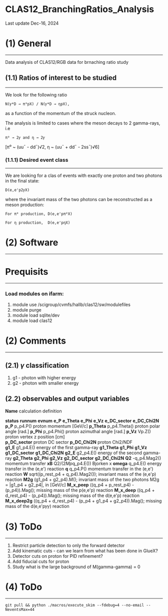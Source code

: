# CLAS12_BranchingRatios_Analysis


Last update Dec-16, 2024
    


# **(1) General**
--------------------------------------------------------
Data analysis of CLAS12/RGB data for brnaching ratio study
  
## (1.1) Ratios of interest to be studied 
--------------------------------------------------------
We look for the following ratio 

    N(𝛾*D → π⁰pX) / N(𝛾*D → ηpX),

as a function of the momentum of the struck nucleon.

The analysis is limited to cases where the meson decays to 2 gamma-rays, i.e
    
    π⁰ → 2𝛾 and η → 2𝛾
    
[π⁰ ~ (uu¯ - dd¯)√2, η ~ (uu¯ + dd¯ - 2ss¯)√6] 



### (1.1.1) Desired event class 
--------------------------------------------------------
We are looking for a clas of events with exactly one proton and two photons in the final state:  

    D(e,e'p2𝛾X)

where the invariant mass of the two photons can be reconstructed as a meson production:
 
    For π⁰ production, D(e,e'pπ⁰X)
    
    For η production,  D(e,e'pηX)     
  
  


# **(2) Software**
--------------------------------------------------------

# Prequisits
---------------------------------------
### Load modules on ifarm:

1. module use /scigroup/cvmfs/hallb/clas12/sw/modulefiles
2. module purge
3. module load sqlite/dev
4. module load clas12


# **(2) Comments**
--------------------------------------------------------

## (2.1) $\gamma$ classification
1. g1 - photon with higher energy
2. g2 - photon with smaller energy

## (2.2) observables and output variables

**Name** calculation                definition


**status**
**runnum**
**evnum**
**e_P**
**e_Theta**
**e_Phi**
**e_Vz**
**e_DC_sector**
**e_DC_Chi2N**
**p_P**         p_p4.P()                proton momentum         [GeV/c]
**p_Theta**     p_p4.Theta()            proton polar angle      [rad.]
**p_Phi**       p_p4.Phi()              proton azimuthal angle  [rad.]
**p_Vz**        Vp.Z()                  proton vertex z position [cm]                 
**p_DC_sector**                         proton DC sector
**p_DC_Chi2N**                          proton Chi2/NDF  
**g1_E**        g1_p4.E()               energy of the first gamma-ray
**g1_Theta**
**g1_Phi**
**g1_Vz**
**g1_DC_sector**
**g1_DC_Chi2N**
**g2_E**        g2_p4.E()               energy of the second gamma-ray
**g2_Theta**
**g2_Phi**
**g2_Vz**
**g2_DC_sector**
**g2_DC_Chi2N**
**Q2**          -q_p4.Mag2()                                            momentum transfer
**xB**          Q2/(2*Mp*q_p4.E())                                      Bjorken x
**omega**       q_p4.E()                                                energy transfer in the (e,e') reaction
**q**           q_p4.P()                                                momentum transfer in the (e,e') reaction
**W**           sqrt((p_rest_p4 + q_p4).Mag2());                        invariant mass  of the (e,e'p) reaction
**M2g**         (g1_p4 + g2_p4).M();                                    invariant mass of the two photons M2g = |g1_p4 + g2_p4|, in [GeV/c]
**M_x_peep**    ((q_p4 + p_rest_p4) - (p_p4)).Mag();                    missing mass of the p(e,e'p) reaction
**M_x_deep**    ((q_p4 + d_rest_p4) - (p_p4)).Mag();                    missing mass of the d(e,e'p) reaction
**M_x_deep2g**  ((q_p4 + d_rest_p4) - (p_p4 + g1_p4 + g2_p4)).Mag();    missing mass of the d(e,e'p𝛾𝛾) reaction

# **(3) ToDo**
--------------------------------------------------------

1. Restrict particle detection to only the forward detector
2. Add kinematic cuts - can we learn from what has been done in GlueX?
3. Detector cuts on proton for PID refinement?
4. Add fiducial cuts for proton
5. Study what is the large background of M(gamma-gamma) = 0



# **(4) ToDo**
--------------------------------------------------------
    git pull && python ./macros/execute_skim --fdebug=4 --no-email --NeventsMax=44
